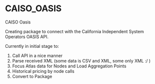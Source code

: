 # CAISO_OASIS
CAISO Oasis  
  
Creating package to connect with the California Independent System Operators OASIS API.  

Currently in initial stage to: 
1. Call API in a nice manner
2. Parse received XML (some data is CSV and XML, some only XML :/ )
3. Focus Atlas data for Nodes and Load Aggregation Points
4. Historical pricing by node calls
5. Convert to Package